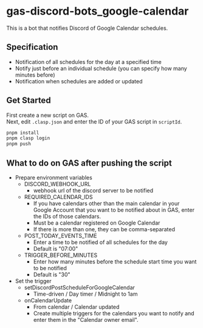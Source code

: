 # gas-discord-bots_google-calendar

This is a bot that notifies Discord of Google Calendar schedules.

## Specification

- Notification of all schedules for the day at a specified time
- Notify just before an individual schedule (you can specify how many minutes before)
- Notification when schedules are added or updated

## Get Started

First create a new script on GAS.  
Next, edit `.clasp.json` and enter the ID of your GAS script in `scriptId`.

```bash
pnpm install
pnpm clasp login
pnpm push
```

## What to do on GAS after pushing the script

- Prepare environment variables
  - DISCORD_WEBHOOK_URL
    - webhook url of the discord server to be notified
  - REQUIRED_CALENDAR_IDS
    - If you have calendars other than the main calendar in your Google Account that you want to be notified about in GAS, enter the IDs of those calendars.
    - Must be a calendar registered on Google Calendar
    - If there is more than one, they can be comma-separated
  - POST_TODAY_EVENTS_TIME
    - Enter a time to be notified of all schedules for the day
    - Default is "07:00"
  - TRIGGER_BEFORE_MINUTES
    - Enter how many minutes before the schedule start time you want to be notified
    - Default is "30"
- Set the trigger
  - setDiscordPostScheduleForGoogleCalendar
    - Time-driven / Day timer / Midnight to 1am
  - onCalendarUpdate
    - From calendar / Calendar updated
    - Create multiple triggers for the calendars you want to notify and enter them in the "Calendar owner email".
